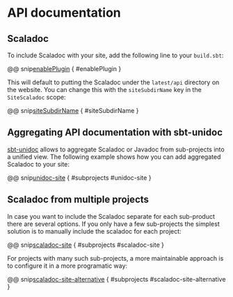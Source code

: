 # API documentation

## Scaladoc

To include Scaladoc with your site, add the following line to your `build.sbt`:

@@ snip[enablePlugin](/core/src/sbt-test/scaladoc/can-add-scaladoc/build.sbt) { #enablePlugin }

This will default to putting the Scaladoc under the `latest/api` directory on the website. You can change this with the `siteSubdirName` key in the `SiteScaladoc` scope:

@@ snip[siteSubdirName](/core/src/sbt-test/scaladoc/can-add-scaladoc/build.sbt) { #siteSubdirName }

## Aggregating API documentation with sbt-unidoc

[sbt-unidoc] allows to aggregate Scaladoc or Javadoc from sub-projects into a unified view. The following example shows how you can add aggregated Scaladoc to your site:

@@ snip[unidoc-site](/core/src/sbt-test/scaladoc/can-aggregate/build.sbt) { #subprojects #unidoc-site }

[sbt-unidoc]: https://github.com/sbt/sbt-unidoc

## Scaladoc from multiple projects

In case you want to include the Scaladoc separate for each sub-product there are several options. If
you only have a few sub-projects the simplest solution is to manually include
the scaladoc for each project:

@@ snip[scaladoc-site](/core/src/sbt-test/scaladoc/can-aggregate/build.sbt) { #subprojects #scaladoc-site }

For projects with many such sub-projects, a more maintainable approach is to configure it in a more programatic way:

@@ snip[scaladoc-site-alternative](/core/src/sbt-test/scaladoc/can-aggregate/build.sbt) { #subprojects #scaladoc-site-alternative }
